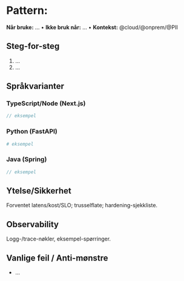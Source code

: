 # Pattern: <navn>
**Når bruke:** …  •  **Ikke bruk når:** …  •  **Kontekst:** @cloud/@onprem/@PII

## Steg-for-steg
1) …
2) …

## Språkvarianter
### TypeScript/Node (Next.js)
```ts
// eksempel
```

### Python (FastAPI)
```py
# eksempel
```

### Java (Spring)
```java
// eksempel
```

## Ytelse/Sikkerhet
Forventet latens/kost/SLO; trusselflate; hardening-sjekkliste.

## Observability
Logg-/trace-nøkler, eksempel-spørringer.

## Vanlige feil / Anti-mønstre
- …
